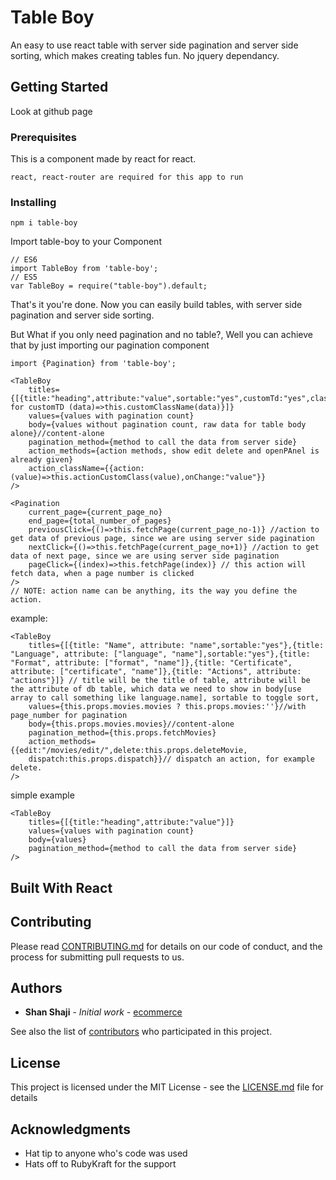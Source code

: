 # Table Boy

An easy to use react table with server side pagination and server side sorting, which makes creating tables fun. No jquery dependancy.

## Getting Started

Look at github page

### Prerequisites

This is a component made by react for react.

```
react, react-router are required for this app to run

```

### Installing

```
npm i table-boy

```

Import table-boy to your Component

```
// ES6
import TableBoy from 'table-boy';
// ES5
var TableBoy = require("table-boy").default;

```

That's it you're done. Now you can easily build tables, with server side pagination and server side sorting.

But What if you only need pagination and no table?, Well you can achieve that by just importing our pagination component

```
import {Pagination} from 'table-boy';
```

```
<TableBoy
    titles={[{title:"heading",attribute:"value",sortable:"yes",customTd:"yes",className:"class"//or for customTD (data)=>this.customClassName(data)}]}
    values={values with pagination count}
    body={values without pagination count, raw data for table body alone}//content-alone
    pagination_method={method to call the data from server side}
    action_methods={action methods, show edit delete and openPAnel is already given}
    action_className={{action:(value)=>this.actionCustomClass(value),onChange:"value"}}
/>
```

```
<Pagination
    current_page={current_page_no}
    end_page={total_number_of_pages}
    previousClick={()=>this.fetchPage(current_page_no-1)} //action to get data of previous page, since we are using server side pagination
    nextClick={()=>this.fetchPage(current_page_no+1)} //action to get data of next page, since we are using server side pagination
    pageClick={(index)=>this.fetchPage(index)} // this action will fetch data, when a page number is clicked
/>
// NOTE: action name can be anything, its the way you define the action.
```

example:

```
<TableBoy
    titles={[{title: "Name", attribute: "name",sortable:"yes"},{title: "Language", attribute: ["language", "name"],sortable:"yes"},{title: "Format", attribute: ["format", "name"]},{title: "Certificate", attribute: ["certificate", "name"]},{title: "Actions", attribute: "actions"}]} // title will be the title of table, attribute will be the attribute of db table, which data we need to show in body[use array to call something like language.name], sortable to toggle sort,
    values={this.props.movies.movies ? this.props.movies:''}//with page_number for pagination
    body={this.props.movies.movies}//content-alone
    pagination_method={this.props.fetchMovies}
    action_methods={{edit:"/movies/edit/",delete:this.props.deleteMovie,
    dispatch:this.props.dispatch}}// dispatch an action, for example delete.
/>
```

simple example

```
<TableBoy
    titles={[{title:"heading",attribute:"value"}]}
    values={values with pagination count}
    body={values}
    pagination_method={method to call the data from server side}
/>

```

## Built With React

## Contributing

Please read [CONTRIBUTING.md](https://github.com/shanshaji/table-boy/blob/master/CODE_OF_CONDUCT.md) for details on our code of conduct, and the process for submitting pull requests to us.

## Authors

- **Shan Shaji** - _Initial work_ - [ecommerce](https://github.com/shanshaji/Ecommerce)

See also the list of [contributors](https://github.com/shanshaji/table-boy/contributors) who participated in this project.

## License

This project is licensed under the MIT License - see the [LICENSE.md](LICENSE.md) file for details

## Acknowledgments

- Hat tip to anyone who's code was used
- Hats off to RubyKraft for the support
